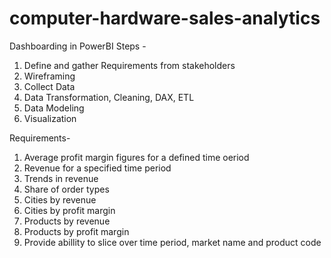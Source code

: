 # computer-hardware-sales-analytics
Dashboarding in PowerBI
Steps - 
1. Define and gather Requirements from stakeholders
2. Wireframing
3. Collect Data
4. Data Transformation, Cleaning, DAX, ETL
5. Data Modeling
6. Visualization

Requirements- 
1. Average profit margin figures for a defined time oeriod
2. Revenue for a specified time period
3. Trends in revenue
4. Share of order types
5. Cities by revenue
6. Cities by profit margin
7. Products by revenue
8. Products by profit margin
9. Provide abillity to slice over time period, market name and product code

